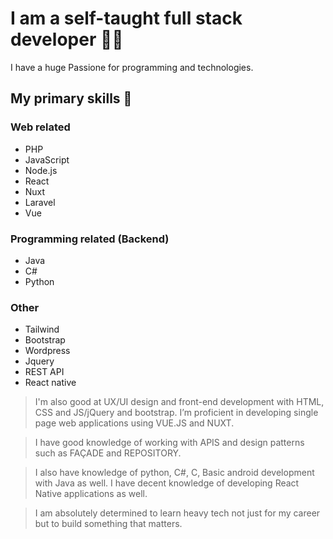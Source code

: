 
# I am a self-taught full stack developer 👨‍💻

I have a huge Passione for programming and technologies. 

## My primary skills  🚀

### Web related
- PHP 
- JavaScript
- Node.js
- React
- Nuxt
- Laravel
- Vue

### Programming related (Backend)
- Java
- C#
- Python

### Other
- Tailwind
- Bootstrap
- Wordpress
- Jquery
- REST API
- React native


> I'm also good at UX/UI design and front-end development with HTML,
CSS and JS/jQuery and bootstrap. I’m proficient in developing single page web
applications using VUE.JS and NUXT. 

> I have good knowledge of working with APIS
and design patterns such as FAÇADE and REPOSITORY. 

> I also have knowledge of python, C#, C, Basic android development with Java as well. I have decent knowledge
of developing React Native applications as well. 

> I am absolutely determined to learn
heavy tech not just for my career but to build something that matters.
